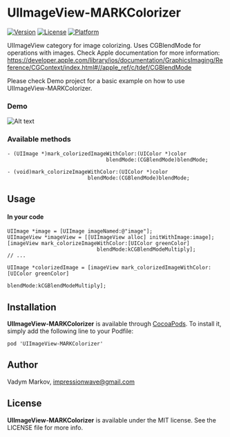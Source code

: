 # UIImageView-MARKColorizer

[![Version](https://img.shields.io/cocoapods/v/UIImageView-MARKColorizer.svg?style=flat)](http://cocoadocs.org/docsets/UIImageView-MARKColorizer)
[![License](https://img.shields.io/cocoapods/l/UIImageView-MARKColorizer.svg?style=flat)](http://cocoadocs.org/docsets/UIImageView-MARKColorizer)
[![Platform](https://img.shields.io/cocoapods/p/UIImageView-MARKColorizer.svg?style=flat)](http://cocoadocs.org/docsets/UIImageView-MARKColorizer)

UIImageView category for image colorizing. Uses CGBlendMode for operations with images. Check Apple documentation for more information:
https://developer.apple.com/library/ios/documentation/GraphicsImaging/Reference/CGContext/index.html#//apple_ref/c/tdef/CGBlendMode

Please check Demo project for a basic example on how to use UIImageView-MARKColorizer.

### Demo
![Alt text](https://cloud.githubusercontent.com/assets/10529867/6666204/6019fc36-cbe2-11e4-9f25-d41bd2c2538a.gif "Demo")

### Available methods
```objc
- (UIImage *)mark_colorizedImageWithColor:(UIColor *)color
                                blendMode:(CGBlendMode)blendMode;

- (void)mark_colorizeImageWithColor:(UIColor *)color
                          blendMode:(CGBlendMode)blendMode;
```

## Usage

#### In your code
```objc
UIImage *image = [UIImage imageNamed:@"image"];
UIImageView *imageView = [[UIImageView alloc] initWithImage:image];
[imageView mark_colorizeImageWithColor:[UIColor greenColor]
                             blendMode:kCGBlendModeMultiply];
// ...

UIImage *colorizedImage = [imageView mark_colorizedImageWithColor:[UIColor greenColor]
                                                        blendMode:kCGBlendModeMultiply];
```

## Installation

**UIImageView-MARKColorizer** is available through [CocoaPods](http://cocoapods.org). To install
it, simply add the following line to your Podfile:

`pod 'UIImageView-MARKColorizer'`

## Author

Vadym Markov, impressionwave@gmail.com

## License

**UIImageView-MARKColorizer** is available under the MIT license. See the LICENSE file for more info.
